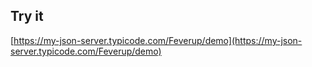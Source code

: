 ## Try it

[https://my-json-server.typicode.com/Feverup/demo](https://my-json-server.typicode.com/Feverup/demo)
